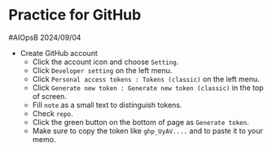 # Practice for GitHub
#AIOpsB 2024/09/04
- Create GitHub account
    - Click the account icon and choose `Setting`.
    - Click `Developer setting` on the left menu.
    - Click `Personal access tokens : Tokens (classic)` on the left menu.
    - Click `Generate new token : Generate new token (classic)` in the top of screen.
    - Fill `note` as a small text to distinguish tokens.
    - Check `repo`.
    - Click the green button on the bottom of page as `Generate token`.
    - Make sure to copy the token like `ghp_UyAV....` and to paste it to your memo.
